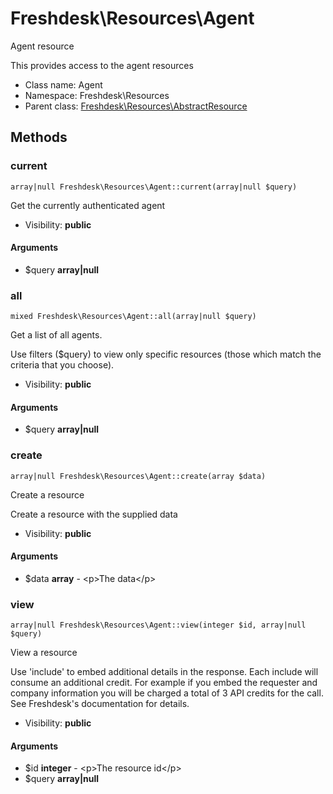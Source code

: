 Freshdesk\Resources\Agent
===============

Agent resource

This provides access to the agent resources


* Class name: Agent
* Namespace: Freshdesk\Resources
* Parent class: [Freshdesk\Resources\AbstractResource](Freshdesk-Resources-AbstractResource.md)







Methods
-------


### current

    array|null Freshdesk\Resources\Agent::current(array|null $query)

Get the currently authenticated agent



* Visibility: **public**


#### Arguments
* $query **array|null**



### all

    mixed Freshdesk\Resources\Agent::all(array|null $query)

Get a list of all agents.

Use filters ($query) to view only specific resources (those which match the criteria that you choose).

* Visibility: **public**


#### Arguments
* $query **array|null**



### create

    array|null Freshdesk\Resources\Agent::create(array $data)

Create a resource

Create a resource with the supplied data

* Visibility: **public**


#### Arguments
* $data **array** - &lt;p&gt;The data&lt;/p&gt;



### view

    array|null Freshdesk\Resources\Agent::view(integer $id, array|null $query)

View a resource

Use 'include' to embed additional details in the response. Each include will consume an additional credit.
For example if you embed the requester and company information you will be charged a total of 3 API credits for the call.
See Freshdesk's documentation for details.

* Visibility: **public**


#### Arguments
* $id **integer** - &lt;p&gt;The resource id&lt;/p&gt;
* $query **array|null**


